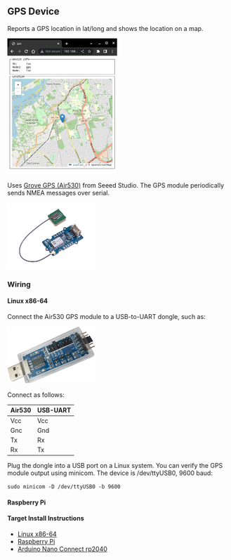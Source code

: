## GPS Device

Reports a GPS location in lat/long and shows the location on a map.

![](images/view.webp)

Uses [Grove GPS (Air530)](https://www.seeedstudio.com/Grove-GPS-Air530-p-4584.html) from Seeed Studio.  The GPS module periodically sends NMEA messages over serial.

![](images/air530.webp)

### Wiring

#### Linux x86-64

Connect the Air530 GPS module to a USB-to-UART dongle, such as:

![](images/usb-uart.jpg)

Connect as follows:

| Air530  | USB-UART |
| ------- | ---------|
| Vcc | Vcc |
| Gnc | Gnd |
| Tx | Rx |
| Rx | Tx |

Plug the dongle into a USB port on a Linux system.  You can verify the GPS module output using minicom.  The device is /dev/ttyUSB0, 9600 baud:

```
sudo minicom -D /dev/ttyUSB0 -b 9600
```

#### Raspberry Pi




#### Target Install Instructions

- [Linux x86-64](./README-x86_64.md)
- [Raspberry Pi](README-rpi.md)
- [Arduino Nano Connect rp2040](README-nano_rp2040.md)
